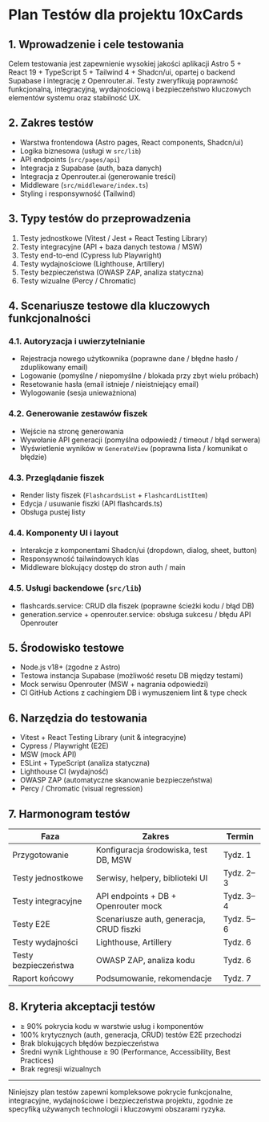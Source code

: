 # Plan Testów dla projektu 10xCards

## 1. Wprowadzenie i cele testowania

Celem testowania jest zapewnienie wysokiej jakości aplikacji Astro 5 + React 19 + TypeScript 5 + Tailwind 4 + Shadcn/ui, opartej o backend Supabase i integrację z Openrouter.ai. Testy zweryfikują poprawność funkcjonalną, integracyjną, wydajnościową i bezpieczeństwo kluczowych elementów systemu oraz stabilność UX.

## 2. Zakres testów

- Warstwa frontendowa (Astro pages, React components, Shadcn/ui)
- Logika biznesowa (usługi w `src/lib`)
- API endpoints (`src/pages/api`)
- Integracja z Supabase (auth, baza danych)
- Integracja z Openrouter.ai (generowanie treści)
- Middleware (`src/middleware/index.ts`)
- Styling i responsywność (Tailwind)

## 3. Typy testów do przeprowadzenia

1. Testy jednostkowe (Vitest / Jest + React Testing Library)
2. Testy integracyjne (API + baza danych testowa / MSW)
3. Testy end-to-end (Cypress lub Playwright)
4. Testy wydajnościowe (Lighthouse, Artillery)
5. Testy bezpieczeństwa (OWASP ZAP, analiza statyczna)
6. Testy wizualne (Percy / Chromatic)

## 4. Scenariusze testowe dla kluczowych funkcjonalności

### 4.1. Autoryzacja i uwierzytelnianie

- Rejestracja nowego użytkownika (poprawne dane / błędne hasło / zduplikowany email)
- Logowanie (pomyślne / niepomyślne / blokada przy zbyt wielu próbach)
- Resetowanie hasła (email istnieje / nieistniejący email)
- Wylogowanie (sesja unieważniona)

### 4.2. Generowanie zestawów fiszek

- Wejście na stronę generowania
- Wywołanie API generacji (pomyślna odpowiedź / timeout / błąd serwera)
- Wyświetlenie wyników w `GenerateView` (poprawna lista / komunikat o błędzie)

### 4.3. Przeglądanie fiszek

- Render listy fiszek (`FlashcardsList` + `FlashcardListItem`)
- Edycja / usuwanie fiszki (API flashcards.ts)
- Obsługa pustej listy

### 4.4. Komponenty UI i layout

- Interakcje z komponentami Shadcn/ui (dropdown, dialog, sheet, button)
- Responsywność tailwindowych klas
- Middleware blokujący dostęp do stron auth / main

### 4.5. Usługi backendowe (`src/lib`)

- flashcards.service: CRUD dla fiszek (poprawne ścieżki kodu / błąd DB)
- generation.service + openrouter.service: obsługa sukcesu / błędu API Openrouter

## 5. Środowisko testowe

- Node.js v18+ (zgodne z Astro)
- Testowa instancja Supabase (możliwość resetu DB między testami)
- Mock serwisu Openrouter (MSW + nagrania odpowiedzi)
- CI GitHub Actions z cachingiem DB i wymuszeniem lint & type check

## 6. Narzędzia do testowania

- Vitest + React Testing Library (unit & integracyjne)
- Cypress / Playwright (E2E)
- MSW (mock API)
- ESLint + TypeScript (analiza statyczna)
- Lighthouse CI (wydajność)
- OWASP ZAP (automatyczne skanowanie bezpieczeństwa)
- Percy / Chromatic (visual regression)

## 7. Harmonogram testów

| Faza                 | Zakres                                   | Termin    |
| -------------------- | ---------------------------------------- | --------- |
| Przygotowanie        | Konfiguracja środowiska, test DB, MSW    | Tydz. 1   |
| Testy jednostkowe    | Serwisy, helpery, biblioteki UI          | Tydz. 2–3 |
| Testy integracyjne   | API endpoints + DB + Openrouter mock     | Tydz. 3–4 |
| Testy E2E            | Scenariusze auth, generacja, CRUD fiszki | Tydz. 5–6 |
| Testy wydajności     | Lighthouse, Artillery                    | Tydz. 6   |
| Testy bezpieczeństwa | OWASP ZAP, analiza kodu                  | Tydz. 6   |
| Raport końcowy       | Podsumowanie, rekomendacje               | Tydz. 7   |

## 8. Kryteria akceptacji testów

- ≥ 90% pokrycia kodu w warstwie usług i komponentów
- 100% krytycznych (auth, generacja, CRUD) testów E2E przechodzi
- Brak blokujących błędów bezpieczeństwa
- Średni wynik Lighthouse ≥ 90 (Performance, Accessibility, Best Practices)
- Brak regresji wizualnych

---

Niniejszy plan testów zapewni kompleksowe pokrycie funkcjonalne, integracyjne, wydajnościowe i bezpieczeństwa projektu, zgodnie ze specyfiką używanych technologii i kluczowymi obszarami ryzyka.
